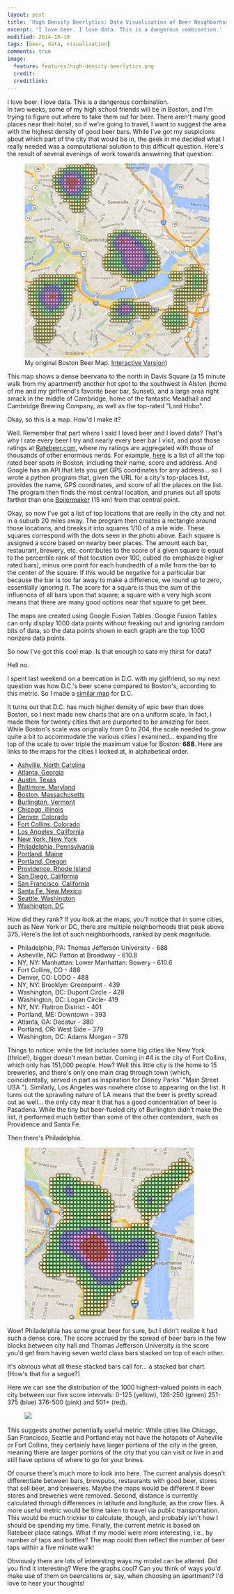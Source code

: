 ```yaml
---
layout: post
title: 'High Density Beerlytics: Data Visualization of Beer Neighborhoods'
excerpt: 'I love beer. I love data. This is a dangerous combination.'
modified: 2014-10-19
tags: [beer, data, visualization]
comments: true
image:
  feature: features/high-density-beerlytics.png
  credit: 
  creditlink: 
---
```


I love beer. I love data. This is a dangerous combination.<br />In two
weeks, some of my high school friends will be in Boston, and I'm
trying to figure out where to take them out for beer. There aren't
many good places near their hotel, so if we're going to travel, I want
to suggest the area with the highest density of good beer bars. While
I've got my suspicions about which part of the city that would be in,
the geek in me decided what I really needed was a computational
solution to this difficult question. Here's the result of several
evenings of work towards answering that question:
 
<figure>
    <a href="http://theaigeek.files.wordpress.com/2014/03/bostonbeer.png"><img src="../images/maps/bostonbeer.png"></a>
    <figcaption>My original Boston Beer Map. <a href="https://www.google.com/fusiontables/embedviz?q=select+col0+from+1h5rKKLolfcBL_4W45wPDo1nxFRzySTk7HiY50Vv8+where+col1+%3E%3D+52&amp;viz=MAP&amp;h=false&amp;lat=42.36895682733851&amp;lng=-71.11746981218431&amp;t=1&amp;z=13&amp;l=col0&amp;y=2&amp;tmplt=2&amp;hml=ONE_COL_LAT_LNG">Interactive Version</a>)
    </figcaption>
</figure>



This map shows a dense beervana to the north in Davis Square (a 15
minute walk from my apartment!) another hot spot to the southwest in
Alston (home of me and my girlfriend's favorite beer bar, Sunset), and
a large area right smack in the middle of Cambridge, home of the
fantastic Meadhall and Cambridge Brewing Company, as well as the
top-rated "Lord Hobo". 

Okay, so this is a map. How'd I make it?

Well. Remember that part where I said I loved beer and I loved data?
That's why I rate every beer I try and nearly every beer bar I visit,
and post those ratings at [Ratebeer.com](http://www.ratebeer.com/user/101143/), where my
ratings are aggregated with those of thousands of other enormous
nerds. For example, 
[here](http://www.ratebeer.com/places/regions/boston/1120/21/) is a
list of all the top rated beer spots in Boston, including their name,
score and address. And Google has an API that lets you get GPS
coordinates for any address... so I wrote a python program that, given
the URL for a city's top-places list, provides the name,
GPS coordinates, and score of all the places on the list. The program
then finds the most central location, and prunes out all spots farther
than one [Boilermaker](http://www.boilermaker.com/events/15k/) (15 km)
from that central point.

Okay, so now I've got a list of top locations that are really in the
city and not in a suburb 20 miles away. The program then creates a
rectangle around those locations, and breaks it into squares 1/10 of a
mile wide. These squares correspond with the dots seen in the photo
above. Each square is assigned a score based on nearby beer
places. The amount each bar, restaurant, brewery, etc. contributes to
the score of a given square is equal to the percentile rank of that
location over 100, cubed (to emphasize higher rated bars), minus one
point for each hundredth of a mile from the bar to the center of the
square. If this would be negative for a particular bar because the bar
is too far away to make a difference, we round up to zero, essentially
ignoring it. The score for a square is thus the sum of the influences
of all bars upon that square; a square with a very high score means
that there are many good options near that square to get beer.

The maps are created using Google Fusion Tables. Google Fusion Tables
can only display 1000 data points without freaking out and ignoring
random bits of data, so the data points shown in each graph are the
top 1000 nonzero data points.

So now I've got this cool map. Is that enough to sate my thirst for
data?

Hell no.

I spent last weekend on a beercation in D.C. with my girlfriend, so my
next question was how D.C.'s beer scene compared to Boston's,
according to this metric. So I made a [similar map](https://www.google.com/fusiontables/embedviz?q=select+col0+from+1VDID_W4lzCYnu_w1QnznnzpJBO25QSbr0sbmC0cj+where+col1+%3E%3D+55&amp;viz=MAP&amp;h=false&amp;lat=38.91129893531125&amp;lng=-77.01868185845188&amp;t=1&amp;z=13&amp;l=col0&amp;y=2&amp;tmplt=2&amp;hml=ONE_COL_LAT_LNG)
for D.C.

It turns out that D.C. has much higher density of epic beer than does
Boston, so I next made new charts that are on a uniform scale. In
fact, I made them for twenty cities that are purported to be amazing
for beer. While Boston's scale was originally from 0 to 204, the scale
needed to grow quite a bit to accommodate the various cities I
examined... expanding the top of the scale to over triple the maximum
value for Boston: **688**. Here are links to the maps for
the cities I looked at, in alphabetical order. 

- [Ashville, North Carolina](https://www.google.com/fusiontables/embedviz?q=select+col0+from+1ietsc1eZShKHTRJTqs2VzJl3lobs3gCNXEnhGo44+where+col1+%3E%3D+29&amp;viz=MAP&amp;h=false&amp;lat=35.582524618884754&amp;lng=-82.56045087857461&amp;t=1&amp;z=13&amp;l=col0&amp;y=3&amp;tmplt=3&amp;hml=ONE_COL_LAT_LNG)
- [Atlanta, Georgia](https://www.google.com/fusiontables/embedviz?q=select+col0+from+1WVmgyLqFLR3PBoZJitzP8xFJLaaYN5kHUj-L2bSa+where+col1+%3E%3D+58&amp;viz=MAP&amp;h=false&amp;lat=33.75589338023893&amp;lng=-84.35556443954893&amp;t=1&amp;z=13&amp;l=col0&amp;y=3&amp;tmplt=3&amp;hml=ONE_COL_LAT_LNG)
- [Austin, Texas](https://www.google.com/fusiontables/embedviz?q=select+col0+from+1OM8-3XadgiNADiGVSTpa81-Q5g5x1v4cGEqY_4Dk+where+col1+%3E%3D+34&amp;viz=MAP&amp;h=false&amp;lat=30.281364232609405&amp;lng=-97.78105084597814&amp;t=1&amp;z=12&amp;l=col0&amp;y=2&amp;tmplt=2&amp;hml=ONE_COL_LAT_LNG)
- [Baltimore, Maryland](https://www.google.com/fusiontables/embedviz?q=select+col0+from+11p66mZ6Ig7J9M7_AggdgGVVAjqEAEEFuY5zFxRcO+where+col1+%3E%3D+33&amp;viz=MAP&amp;h=false&amp;lat=39.299628507099094&amp;lng=-76.59048724652814&amp;t=1&amp;z=12&amp;l=col0&amp;y=2&amp;tmplt=2&amp;hml=ONE_COL_LAT_LNG)
- [Boston, Massachusetts](https://www.google.com/fusiontables/embedviz?q=select+col0+from+1h5rKKLolfcBL_4W45wPDo1nxFRzySTk7HiY50Vv8+where+col1+%3E%3D+52&amp;viz=MAP&amp;h=false&amp;lat=42.367165371041494&amp;lng=-71.13671734407518&amp;t=1&amp;z=13&amp;l=col0&amp;y=3&amp;tmplt=3&amp;hml=ONE_COL_LAT_LNG)
- [Burlington, Vermont](https://www.google.com/fusiontables/embedviz?q=select+col0+from+1ZmOW1sA1k6NsY9dltyxvacWlXXqEiITAMqyOGhBw+where+col1+%3E%3D+1&amp;viz=MAP&amp;h=false&amp;lat=44.410930416816576&amp;lng=-73.15947187634674&amp;t=1&amp;z=12&amp;l=col0&amp;y=3&amp;tmplt=3&amp;hml=ONE_COL_LAT_LNG)
- [Chicago, Illinois](https://www.google.com/fusiontables/embedviz?q=select+col0+from+1g8MeiVwdqc1hYSiogrJ3L3MXPYxYsCmj5y5GJP8v+where+col1+%3E%3D+105&amp;viz=MAP&amp;h=false&amp;lat=41.91877998228945&amp;lng=-87.67696821278787&amp;t=1&amp;z=13&amp;l=col0&amp;y=2&amp;tmplt=2&amp;hml=ONE_COL_LAT_LNG)
- [Denver, Colorado](https://www.google.com/fusiontables/embedviz?q=select+col0+from+165cBmYEGv75s73g_qcIqvKa33URDVRX4Q6_MdU2j+where+col1+%3E%3D+62&amp;viz=MAP&amp;h=false&amp;lat=39.748554354695635&amp;lng=-104.98899211512742&amp;t=1&amp;z=13&amp;l=col0&amp;y=3&amp;tmplt=3&amp;hml=ONE_COL_LAT_LNG)
- [Fort Collins, Colorado](https://www.google.com/fusiontables/embedviz?q=select+col0+from+1pBThwtotxyBXG1muLPFheFCryQi6Ifs-amIHgqrA+where+col1+%3E%3D+28&amp;viz=MAP&amp;h=false&amp;lat=40.56651193425478&amp;lng=-105.06442470113359&amp;t=1&amp;z=13&amp;l=col0&amp;y=4&amp;tmplt=4&amp;hml=ONE_COL_LAT_LNG)
- [Los Angeles, California](https://www.google.com/fusiontables/embedviz?q=select+col0+from+19gswpHkxpAOQthyvX4twO3ADIGjPorEkkihYJRw1+where+col1+%3E%3D+42&amp;viz=MAP&amp;h=false&amp;lat=34.09201280510806&amp;lng=-118.27246501224415&amp;t=1&amp;z=12&amp;l=col0&amp;y=2&amp;tmplt=2&amp;hml=ONE_COL_LAT_LNG)
- [New York, New York](https://www.google.com/fusiontables/embedviz?q=select+col0+from+1eGlGUd5if7eTbn78Fu9sLlpFLcG-XC-XsAI-Ldgx+where+col1+%3E%3D+146&amp;viz=MAP&amp;h=false&amp;lat=40.711571924246684&amp;lng=-73.95419192691213&amp;t=1&amp;z=12&amp;l=col0&amp;y=3&amp;tmplt=3&amp;hml=ONE_COL_LAT_LNG)
- [Philadelphia, Pennsylvania](https://www.google.com/fusiontables/embedviz?q=select+col0+from+1U99876PUkXfTMkOaVW8qdi8T1mLlch19_WsU2DYJ+where+col1+%3E%3D+89&amp;viz=MAP&amp;h=false&amp;lat=39.950963809857235&amp;lng=-75.1482882430315&amp;t=1&amp;z=13&amp;l=col0&amp;y=2&amp;tmplt=2&amp;hml=ONE_COL_LAT_LNG)
- [Portland, Maine](https://www.google.com/fusiontables/embedviz?q=select+col0+from+1sHhtVmtJFXTS8u8Hc0GjTnkgTp1Qy1MaGRdNeoG6+where+col1+%3E%3D+1&amp;viz=MAP&amp;h=false&amp;lat=43.66861976458928&amp;lng=-70.28506927992281&amp;t=1&amp;z=13&amp;l=col0&amp;y=2&amp;tmplt=2&amp;hml=ONE_COL_LAT_LNG)
- [Portland, Oregon](https://www.google.com/fusiontables/embedviz?q=select+col0+from+1wTsgDgxDbaHEw8eYdWkui88-kwzy8L99mZ272RIW+where+col1+%3E%3D+92&amp;viz=MAP&amp;h=false&amp;lat=45.532491182819065&amp;lng=-122.64669387437664&amp;t=1&amp;z=13&amp;l=col0&amp;y=3&amp;tmplt=3&amp;hml=ONE_COL_LAT_LNG)
- [Providence, Rhode Island](https://www.google.com/fusiontables/embedviz?q=select+col0+from+1zj-4hKdXts7WbfGhw1Z3QoWAiQsa5L2ESiwZEcRa+where+col1+%3E%3D+17&amp;viz=MAP&amp;h=false&amp;lat=41.774970377792776&amp;lng=-71.40554913207501&amp;t=1&amp;z=12&amp;l=col0&amp;y=2&amp;tmplt=2&amp;hml=ONE_COL_LAT_LNG)
- [San Diego, California](https://www.google.com/fusiontables/embedviz?q=select+col0+from+1C6E7Zn_86cyKNGFutuphjCrQ0wKxEckbpg7lVN_C+where+col1+%3E%3D+71&amp;viz=MAP&amp;h=false&amp;lat=32.7667853759319&amp;lng=-117.14709162894529&amp;t=1&amp;z=12&amp;l=col0&amp;y=2&amp;tmplt=2&amp;hml=ONE_COL_LAT_LNG)
- [San Francisco, California](https://www.google.com/fusiontables/embedviz?q=select+col0+from+1Ift6CsdZm6GEDnKBHsfRQGPC8OzHW5XKI-4YyWh7+where+col1+%3E%3D+57&amp;viz=MAP&amp;h=false&amp;lat=37.76607347218969&amp;lng=-122.3951745509951&amp;t=1&amp;z=13&amp;l=col0&amp;y=3&amp;tmplt=3&amp;hml=ONE_COL_LAT_LNG)
- [Santa Fe, New Mexico](https://www.google.com/fusiontables/embedviz?q=select+col0+from+1orHxGO0t5WbJyh0D4ch5vPMuDenzJprIo3WF3mQ9+where+col1+%3E%3D+1&amp;viz=MAP&amp;h=false&amp;lat=35.611005019258364&amp;lng=-106.03424617920315&amp;t=1&amp;z=12&amp;l=col0&amp;y=2&amp;tmplt=2&amp;hml=ONE_COL_LAT_LNG)
- [Seattle, Washington](https://www.google.com/fusiontables/embedviz?q=select+col0+from+1ts_ElA9innykK4OJWUP8yqHag_5nxwlkkZ-b8YY1+where+col1+%3E%3D+77&amp;viz=MAP&amp;h=false&amp;lat=47.62611815229102&amp;lng=-122.33865672378147&amp;t=1&amp;z=12&amp;l=col0&amp;y=2&amp;tmplt=2&amp;hml=ONE_COL_LAT_LNG)
- [Washington, DC](https://www.google.com/fusiontables/embedviz?q=select+col0+from+1VDID_W4lzCYnu_w1QnznnzpJBO25QSbr0sbmC0cj+where+col1+%3E%3D+55&amp;viz=MAP&amp;h=false&amp;lat=38.906373258931914&amp;lng=-77.0357407077866&amp;t=1&amp;z=13&amp;l=col0&amp;y=3&amp;tmplt=3&amp;hml=ONE_COL_LAT_LNG)


How did they rank? If you look at the maps, you'll notice that in some cities, such as New York or DC, there are multiple neighborhoods that peak above 375. Here's the list of such neighborhoods, ranked by peak magnitude.

- Philadelphia, PA: Thomas Jefferson University - 688
- Asheville, NC: Patton at Broadway - 610.8
- NY, NY: Manhattan: Lower Manhattan: Bowery - 610.6
- Fort Collins, CO - 488
- Denver, CO: LODO - 488
- NY, NY: Brooklyn: Greenpoint - 439
- Washington, DC: Dupont Circle - 428
- Washington, DC: Logan Circle- 419
- NY, NY: Flatiron District - 401
- Portland, ME: Downtown - 393
- Atlanta, GA: Decatur - 380
- Portland, OR: West Side - 379
- Washington, DC: Adams Morgan - 378

Things to notice: while the list includes some big cities like New
York (thrice!), bigger doesn't mean better. Coming in #4 is the city
of Fort Collins, which only has 151,000 people. How? Well this little
city is the home to 15 breweries, and there's only one main drag
through town (which, coincidentally, served in part as inspiration for
Disney Parks' "Main Street USA "). Similarly, Los Angeles was nowhere
close to appearing on the list. It turns out the sprawling nature of
LA means that the beer is pretty spread out as well... the only city
near it that has a good concentration of beer is Pasadena. While the
tiny but beer-fueled city of Burlington didn't make the list, it
performed much better than some of the other contenders, such as
Providence and Santa Fe.  

Then there's Philadelphia.
<figure>
  <img src="../images/maps/philly-post1.png"/>
</figure>

Wow! Philadelphia has some great beer for sure, but I didn't realize
it had such a dense core. The score accrued by the spread of beer bars
in the few blocks between city hall and Thomas Jefferson University is
the score you'd get from having seven world class bars stacked on top
of each other. 

It's obvious what all these stacked bars call for... a stacked bar
chart. (How's that for a segue?)

Here we can see the distribution of the 1000 highest-valued points in each city between our five score intervals: 0-125 (yellow), 126-250 (green) 251-375 (blue) 376-500 (pink) and 501+ (red).

<figure><img src="http://theaigeek.files.wordpress.com/2014/03/stackedbars2.png"></figure>

This suggests another potentially useful metric: While cities like
Chicago, San Francisco, Seattle and Portland may not have the hotspots
of Asheville or Fort Collins, they certainly have larger portions of
the city in the green, meaning there are larger portions of the city
that you can visit or live in and still have <em>options</em> of where
to go for your brews. 

Of course there's much more to look into here. The current analysis
doesn't differentiate between bars, brewpubs, restaurants with good
beer, stores that sell beer, and breweries. Maybe the maps would be
different if beer stores and breweries were removed. Second, distance
is currently calculated through differences in latitude and longitude,
as the crow flies. A more useful metric would be time taken to travel
via public transportation. This would be much trickier to calculate,
though, and probably isn't how I should be spending my time. Finally,
the current metric is based on Ratebeer place ratings. What if my
model were more interesting, i.e., by number of taps and bottles? The
map could then reflect the number of beer taps within a five minute
walk! 

Obviously there are lots of interesting ways my model can be
altered. Did you find it interesting? Were the graphs cool? Can you
think of ways you'd make use of them on beercations or, say, when
choosing an apartment? I'd love to hear your thoughts!
